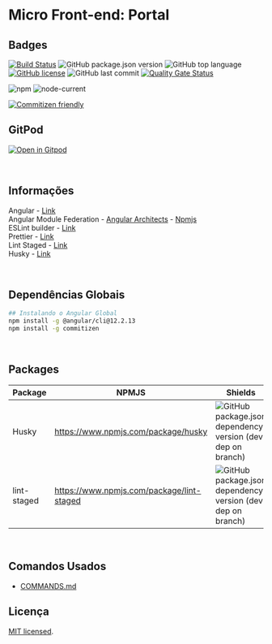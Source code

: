 # Micro Front-end: Portal

## Badges

[![Build Status](https://app.travis-ci.com/martins86/mfe-workspace-portal.svg?token=ifxsnzyowyXksHqjSXVp&branch=master)](https://app.travis-ci.com/martins86/mfe-workspace-portal)
![GitHub package.json version][version-img]
![GitHub top language][language-img]
[![GitHub license][license-img]][license-url]
![GitHub last commit][commit-img]
[![Quality Gate Status](https://sonarcloud.io/api/project_badges/measure?project=martins86_mfe-workspace-portal&metric=alert_status)](https://sonarcloud.io/summary/new_code?id=martins86_mfe-workspace-portal)

![npm][npm-img] ![node-current](https://img.shields.io/node/v/latest-version)

[![Commitizen friendly](https://img.shields.io/badge/commitizen-friendly-brightgreen.svg)](http://commitizen.github.io/cz-cli/)
<br>

## GitPod

[![Open in Gitpod][open-gitpod-img]][open-gitpod-url]

<br>

## Informações

Angular - [Link](https://angular.io/) <br />
Angular Module Federation - [Angular Architects](https://www.angulararchitects.io/en/aktuelles/the-microfrontend-revolution-part-2-module-federation-with-angular/) - [Npmjs](https://www.npmjs.com/package/@angular-architects/module-federation-tools/v/12.4.0) <br />
ESLint builder - [Link](https://github.com/angular-eslint/angular-eslint) <br />
Prettier - [Link](https://prettier.io/) <br />
Lint Staged - [Link](https://github.com/okonet/lint-staged#readme) <br />
Husky - [Link](https://typicode.github.io/husky/#/) <br />

<br>

## Dependências Globais

```sh
## Instalando o Angular Global
npm install -g @angular/cli@12.2.13
npm install -g commitizen
```

<br>

## Packages

| Package     | NPMJS                                     | Shields                                                                        |
| ----------- | ----------------------------------------- | ------------------------------------------------------------------------------ |
| Husky       | https://www.npmjs.com/package/husky       | ![GitHub package.json dependency version (dev dep on branch)][husky-img]       |
| lint-staged | https://www.npmjs.com/package/lint-staged | ![GitHub package.json dependency version (dev dep on branch)][lint-staged-img] |

<br>

## Comandos Usados

- [COMMANDS.md](./documents/COMMANDS.md)

## Licença

[MIT licensed](./LICENSE).

<!-- Markdown link & images -->

[open-gitpod-img]: https://gitpod.io/button/open-in-gitpod.svg
[open-gitpod-url]: https://www.gitpod.io/#https://github.com/martins86/mfe-workspace-portal
[version-img]: https://img.shields.io/github/package-json/v/martins86/mfe-workspace-portal
[language-img]: https://img.shields.io/github/languages/top/martins86/mfe-workspace-portal
[license-img]: https://img.shields.io/github/license/martins86/mfe-workspace-portal
[license-url]: https://github.com/martins86/nodejs-api-js-clean-code/blob/main/LICENSE
[travis-img]: https://app.travis-ci.com/martins86/mfe-workspace-portal.svg?branch=main
[travis-url]: https://app.travis-ci.com/martins86/mfe-workspace-portal
[commit-img]: https://img.shields.io/github/last-commit/martins86/mfe-workspace-portal
[npm-img]: https://img.shields.io/npm/v/npm
[husky-img]: https://img.shields.io/github/package-json/dependency-version/martins86/mfe-workspace-portal/dev/husky
[lint-staged-img]: https://img.shields.io/github/package-json/dependency-version/martins86/mfe-workspace-portal/dev/lint-staged

